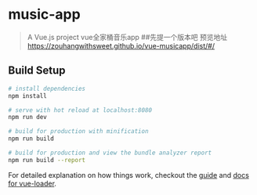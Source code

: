 # music-app

> A Vue.js project
> vue全家桶音乐app
##先提一个版本吧
预览地址
https://zouhangwithsweet.github.io/vue-musicapp/dist/#/

## Build Setup

``` bash
# install dependencies
npm install

# serve with hot reload at localhost:8080
npm run dev

# build for production with minification
npm run build

# build for production and view the bundle analyzer report
npm run build --report
```

For detailed explanation on how things work, checkout the [guide](http://vuejs-templates.github.io/webpack/) and [docs for vue-loader](http://vuejs.github.io/vue-loader).
